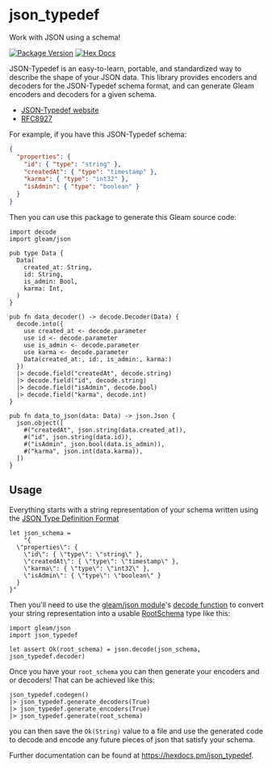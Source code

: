 # json_typedef

Work with JSON using a schema! 

[![Package Version](https://img.shields.io/hexpm/v/json_typedef)](https://hex.pm/packages/json_typedef)
[![Hex Docs](https://img.shields.io/badge/hex-docs-ffaff3)](https://hexdocs.pm/json_typedef/)

JSON-Typedef is an easy-to-learn, portable, and standardized way to describe the
shape of your JSON data. This library provides encoders and decoders for the
JSON-Typedef schema format, and can generate Gleam encoders and decoders for a
given schema.

- [JSON-Typedef website](https://jsontypedef.com/)
- [RFC8927](https://datatracker.ietf.org/doc/html/rfc8927)

For example, if you have this JSON-Typedef schema:

```json
{
  "properties": {
    "id": { "type": "string" },
    "createdAt": { "type": "timestamp" },
    "karma": { "type": "int32" },
    "isAdmin": { "type": "boolean" }
  }
}
```

Then you can use this package to generate this Gleam source code:

```gleam
import decode
import gleam/json

pub type Data {
  Data(
    created_at: String,
    id: String,
    is_admin: Bool,
    karma: Int,
  )
}

pub fn data_decoder() -> decode.Decoder(Data) {
  decode.into({
    use created_at <- decode.parameter
    use id <- decode.parameter
    use is_admin <- decode.parameter
    use karma <- decode.parameter
    Data(created_at:, id:, is_admin:, karma:)
  })
  |> decode.field("createdAt", decode.string)
  |> decode.field("id", decode.string)
  |> decode.field("isAdmin", decode.bool)
  |> decode.field("karma", decode.int)
}

pub fn data_to_json(data: Data) -> json.Json {
  json.object([
    #("createdAt", json.string(data.created_at)),
    #("id", json.string(data.id)),
    #("isAdmin", json.bool(data.is_admin)),
    #("karma", json.int(data.karma)),
  ])
}
```

## Usage

Everything starts with a string representation of your schema written using the 
[JSON Type Definition Format](https://jsontypedef.com/docs/jtd-in-5-minutes/)

```gleam
let json_schema =
    "{
  \"properties\": {
    \"id\": { \"type\": \"string\" },
    \"createdAt\": { \"type\": \"timestamp\" },
    \"karma\": { \"type\": \"int32\" },
    \"isAdmin\": { \"type\": \"boolean\" }
  }
}"
```

Then you'll need to use the
[gleam/json module](https://hexdocs.pm/gleam_json/gleam/json.html)'s
[decode function](https://hexdocs.pm/gleam_json/gleam/json.html#decode) to
convert your string representation into a usable
[RootSchema](https://hexdocs.pm/json_typedef/json_typedef.html#RootSchema) type
like this:

```gleam
import gleam/json
import json_typedef

let assert Ok(root_schema) = json.decode(json_schema, json_typedef.decoder)
```

Once you have your `root_schema` you can then generate your encoders and or
decoders! That can be achieved like this:

```gleam
json_typedef.codegen()
|> json_typedef.generate_decoders(True)
|> json_typedef.generate_encoders(True)
|> json_typedef.generate(root_schema)
```

you can then save the `Ok(String)` value to a file and use the generated code to
decode and encode any future pieces of json that satisfy your schema.

Further documentation can be found at <https://hexdocs.pm/json_typedef>.
